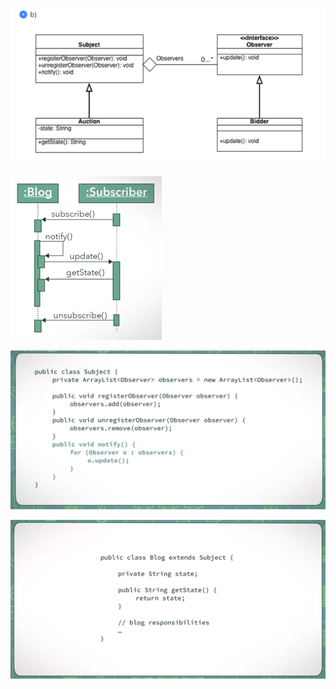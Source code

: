 ![](.readme_images/Example_Bidding_Diagram.png)

![](.readme_images/Example_Blog_Subscriber_Sequence_Diagram.png)

![](.readme_images/Code_Subject.png)

![](.readme_images/Blog.png)

